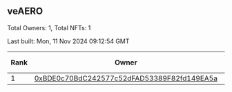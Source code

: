 ## veAERO

Total Owners: 1, Total NFTs: 1

Last built: Mon, 11 Nov 2024 09:12:54 GMT

| Rank | Owner | Voting Power | Influence | NFTs Id |
| --- | --- | --- | --- | --- |
  | 1 | [0xBDE0c70BdC242577c52dFAD53389F82fd149EA5a](https://debank.com/profile/0xBDE0c70BdC242577c52dFAD53389F82fd149EA5a?chain=base) | 0 | 0.00000% | 1 |
